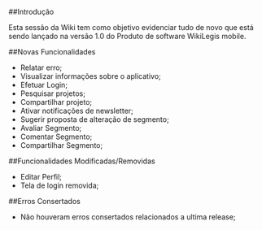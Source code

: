 ##Introdução

Esta sessão da Wiki tem como objetivo evidenciar tudo de novo que está sendo lançado na versão 1.0 do Produto de software WikiLegis mobile. 

##Novas Funcionalidades
* Relatar erro;
* Visualizar informações sobre o aplicativo;
* Efetuar Login;
* Pesquisar projetos;
* Compartilhar projeto;
* Ativar notificações de newsletter;
* Sugerir proposta de alteração de segmento;
* Avaliar Segmento;
* Comentar Segmento;
* Compartilhar Segmento;


##Funcionalidades Modificadas/Removidas
* Editar Perfil;
* Tela de login removida;

##Erros Consertados
* Não houveram erros consertados relacionados a ultima release;


